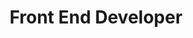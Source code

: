 ---
title: 'Front End Developer'
startDate: '01-12-2022'
endDate: '01-03-2023'
company: 'IQ.Wiki'
companyLink: 'https://braindao.org/'
---